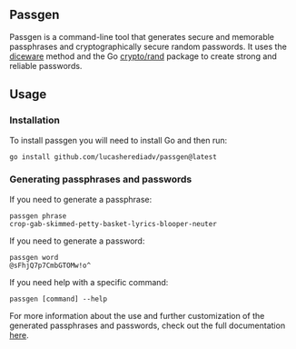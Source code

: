 ## Passgen

Passgen is a command-line tool that generates secure and memorable passphrases and cryptographically secure random passwords. It uses the [diceware](https://theworld.com/~reinhold/diceware.html) method and the Go [crypto/rand](https://pkg.go.dev/crypto/rand) package to create strong and reliable passwords.

## Usage

### Installation

To install passgen you will need to install Go and then run:

```
go install github.com/lucasherediadv/passgen@latest
```

### Generating passphrases and passwords

If you need to generate a passphrase:

```
passgen phrase
crop-gab-skimmed-petty-basket-lyrics-blooper-neuter
```

If you need to generate a password:

```
passgen word
@sFhjQ7p7CmbGTOMw!o^
```

If you need help with a specific command:

```
passgen [command] --help
```

For more information about the use and further customization of the generated passphrases and passwords, check out the full documentation [here](https://github.com/lucasherediadv/passgen/blob/main/doc/passgen.md).
